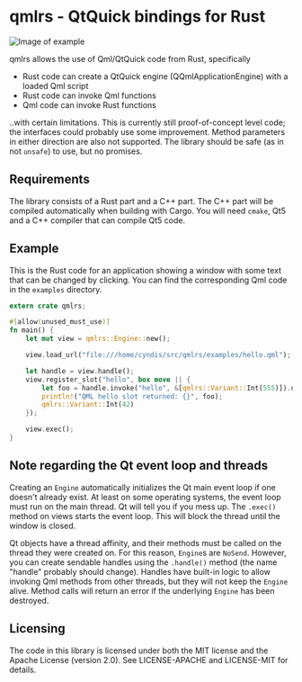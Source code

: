 # qmlrs - QtQuick bindings for Rust

![Image of example](https://raw.githubusercontent.com/cyndis/qmlrs/ghstatic/screenshot.png)

qmlrs allows the use of Qml/QtQuick code from Rust, specifically

- Rust code can create a QtQuick engine (QQmlApplicationEngine) with a loaded Qml script
- Rust code can invoke Qml functions
- Qml code can invoke Rust functions

..with certain limitations. This is currently still proof-of-concept
level code; the interfaces could probably use some improvement. Method parameters
in either direction are also not supported.
The library should be safe (as in not `unsafe`) to use, but no promises.

## Requirements

The library consists of a Rust part and a C++ part. The C++ part will be compiled automatically
when building with Cargo. You will need `cmake`, Qt5 and a C++ compiler that can compile Qt5 code.

## Example

This is the Rust code for an application showing a window with some text that can be changed by
clicking. You can find the corresponding Qml code in the `examples` directory.

```rust
extern crate qmlrs;

#[allow(unused_must_use)]
fn main() {
    let mut view = qmlrs::Engine::new();

    view.load_url("file:///home/cyndis/src/qmlrs/examples/hello.qml");

    let handle = view.handle();
    view.register_slot("hello", box move || {
        let foo = handle.invoke("hello", &[qmlrs::Variant::Int(555)]).unwrap();
        println!("QML hello slot returned: {}", foo);
        qmlrs::Variant::Int(42)
    });

    view.exec();
}
```

## Note regarding the Qt event loop and threads

Creating an `Engine` automatically initializes the Qt main event loop if one doesn't already exist.
At least on some operating systems, the event loop must run on the main thread. Qt will tell you
if you mess up. The `.exec()` method on views starts the event loop. This will block the thread
until the window is closed.

Qt objects have a thread affinity, and their methods must be called on the thread they were created
on. For this reason, `Engine`s are `NoSend`. However, you can create sendable handles using the `.handle()`
method (the name "handle" probably should change). Handles have built-in logic to allow invoking
Qml methods from other threads, but they will not keep the `Engine` alive. Method calls will return
an error if the underlying `Engine` has been destroyed.

## Licensing

The code in this library is licensed under both the MIT license and the Apache License (version 2.0).
See LICENSE-APACHE and LICENSE-MIT for details.
